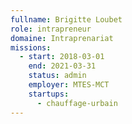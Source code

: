 ```yaml
---
fullname: Brigitte Loubet
role: intrapreneur
domaine: Intraprenariat
missions:
  - start: 2018-03-01
    end: 2021-03-31
    status: admin
    employer: MTES-MCT
    startups:
      - chauffage-urbain
---
```

